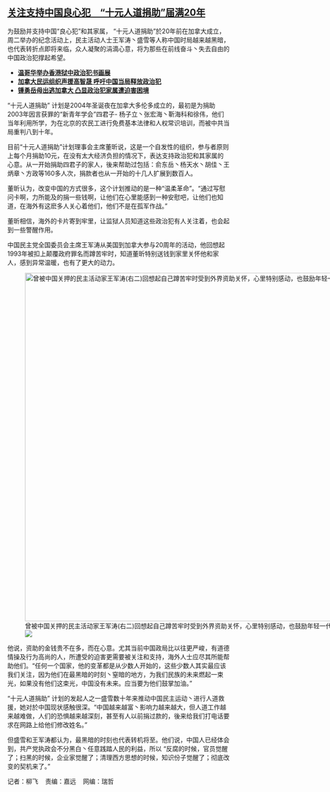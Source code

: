 <!--1710954960000-->
[关注支持中国良心犯　“十元人道捐助”届满20年](https://www.rfa.org/mandarin/yataibaodao/gangtai/lf-03202024131422.html)
------

<p>为鼓励并支持中国“良心犯”和其家属， “十元人道捐助”於20年前在加拿大成立，周二举办的纪念活动上，民主活动人士王军涛丶盛雪等人称中国时局越来越黑暗，也代表转折点即将来临，众人凝聚的涓滴心意，将为那些在前线奋斗丶失去自由的中国政治犯撑起希望。</p><ul><li><strong><a href="https://www.rfa.org/mandarin/yataibaodao/gangtai/lf-03052024141217.html"> 温哥华举办香港狱中政治犯书画展</a></strong></li><li><strong><a href="https://www.rfa.org/mandarin/yataibaodao/renquanfazhi/lf-08222023103516.html">加拿大民运组织声援高智晟 呼吁中国当局释放政治犯</a></strong></li><li><strong><a href="https://www.rfa.org/mandarin/yataibaodao/renquanfazhi/lf-08312022131320.html">锺勇岳母出逃加拿大 凸显政治犯家属遭迫害困境</a></strong></li></ul><p>“十元人道捐助” 计划是2004年圣诞夜在加拿大多伦多成立的，最初是为捐助2003年因言获罪的“新青年学会”四君子- 杨子立丶张宏海丶靳海科和徐伟，他们当年利用所学，为在北京的农民工进行免费基本法律和人权常识培训，而被中共当局重判八到十年。</p><p>目前“十元人道捐助”计划理事会主席董昕说，这是一个自发性的组织，参与者原则上每个月捐助10元，在没有太大经济负担的情况下，表达支持政治犯和其家属的心意。从一开始捐助四君子的家人，後来帮助过包括：俞东岳丶杨天水丶胡佳丶王炳章丶方政等160多人次，捐款者也从一开始的十几人扩展到数百人。</p><p>董昕认为，改变中国的方式很多，这个计划推动的是一种“温柔革命”。“通过写慰问卡啊，力所能及的捐一些钱啊，让他们在心里能感到一种安慰吧，让他们也知道，在海外有这麽多人关心着他们，他们不是在孤军作战。”</p><p>董昕相信，海外的卡片寄到牢里，让监狱人员知道这些政治犯有人关注着，也会起到一些警醒作用。</p><p>中国民主党全国委员会主席王军涛从美国到加拿大参与20周年的活动，他回想起1993年被扣上颠覆政府罪名而蹲苦牢时，知道董昕特别送钱到家里关怀他和家人，感到异常温暖，也有了更大的动力。</p><p><figure class="image-richtext image-inline captioned" style="width:1280px;"><img alt="曾被中国关押的民主活动家王军涛(右二)回想起自己蹲苦牢时受到外界资助关怀，心里特别感动，也鼓励年轻一代继续送暖施善。  (十元人道捐助提供)" height="789" src="https://www.rfa.org/mandarin/yataibaodao/gangtai/lf-03202024131422.html/china2.jpg/@@images/0248d5bf-5273-414b-9202-a58e4326881a.jpeg" title="China2.jpg" width="1280"/><figcaption class="image-caption">曾被中国关押的民主活动家王军涛(右二)回想起自己蹲苦牢时受到外界资助关怀，心里特别感动，也鼓励年轻一代继续送暖施善。  (十元人道捐助提供)</figcaption><small></small><div id="zoomattribute"><a data-caption="曾被中国关押的民主活动家王军涛(右二)回想起自己蹲苦牢时受到外界资助关怀，心里特别感动，也鼓励年轻一代继续送暖施善。  (十元人道捐助提供)" data-fancybox="" href="https://www.rfa.org/mandarin/yataibaodao/gangtai/lf-03202024131422.html/china2.jpg" id="single_image" title="曾被中国关押的民主活动家王军涛(右二)回想起自己蹲苦牢时受到外界资助关怀，心里特别感动，也鼓励年轻一代继续送暖施善。  (十元人道捐助提供)"><img src="/++plone++rfa-resources/img/icon-zoom.png"/></a></div></figure></p><p>他说，资助的金钱贵不在多，而在心意。尤其当前中国政局比以往更严峻，有道德情操及行为高尚的人，所遭受的迫害更需要被关注和支持，海外人士应尽其所能帮助他们。“任何一个国家，他的变革都是从少数人开始的，这些少数人其实最应该我们关注，因为他们在最黑暗的时刻丶窒暗的地方，为我们民族的未来燃起一束光，如果没有他们这束光，中国没有未来。应当要为他们鼓掌加油。”</p><p>“十元人道捐助” 计划的发起人之一盛雪数十年来推动中国民主运动丶进行人道救援，她对於中国现状感触很深。“中国越来越富丶影响力越来越大，但人道工作越来越难做，人们的恐惧越来越深刻，甚至有人以前捐过款的，後来给我们打电话要求在网路上给他们修改姓名。”</p><p>但盛雪和王军涛都认为，最黑暗的时刻也代表转机将至。他们说，中国人已经体会到，共产党执政会不分黑白丶任意践踏人民的利益，所以 “反腐的时候，官员觉醒了；扫黑的时候，企业家觉醒了；清理西方思想的时候，知识份子觉醒了；彻底改变的契机来了。”</p><p>记者：柳飞    责编：嘉远    网编：瑞哲</p>
